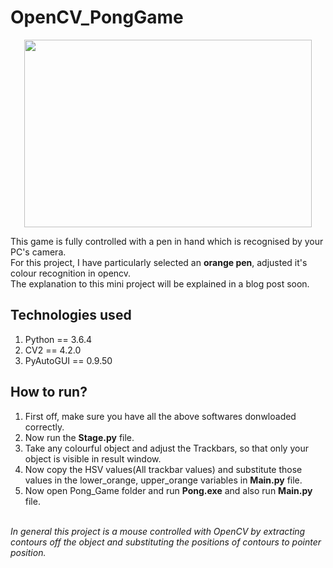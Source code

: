 # OpenCV_PongGame

<p align="center">
  <img width="460" height="300" src=https://github.com/AdityaNikhil/OpenCV_PongGame/blob/master/pong.gif>
</p>

This game is fully controlled with a pen in hand which is recognised by your PC's camera.<br>
For this project, I have particularly selected an **orange pen**, adjusted it's colour recognition in opencv.<br>
The explanation to this mini project will be explained in a blog post soon.

## Technologies used
1) Python == 3.6.4 <br>
2) CV2 == 4.2.0 <br> 
3) PyAutoGUI == 0.9.50

## How to run?
1) First off, make sure you have all the above softwares donwloaded correctly.<br>
2) Now run the **Stage.py** file. <br>
3) Take any colourful object and adjust the Trackbars, so that only your object is visible in result window.<br>
4) Now copy the HSV values(All trackbar values) and substitute those values in the lower_orange, upper_orange variables in **Main.py** file.
5) Now open Pong_Game folder and run **Pong.exe** and also run **Main.py** file.

<br> *In general this project is a mouse controlled with OpenCV by extracting contours off the object and substituting the positions of contours to pointer position.*

